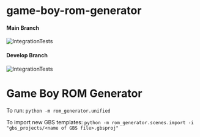# game-boy-rom-generator

#### Main Branch
![IntegrationTests](https://github.com/ikarth/game-boy-rom-generator/workflows/IntegrationTests/badge.svg?branch=main)
#### Develop Branch
![IntegrationTests](https://github.com/ikarth/game-boy-rom-generator/workflows/IntegrationTests/badge.svg?branch=develop)

# Game Boy ROM Generator

To run: `python -m rom_generator.unified`

To import new GBS templates: `python -m rom_generator.scenes.import -i "gbs_projects/<name of GBS file>.gbsproj"`
